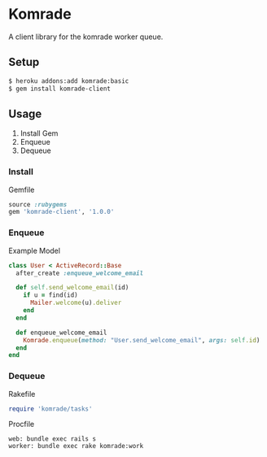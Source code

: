 # Komrade

A client library for the komrade worker queue.

## Setup

```bash
$ heroku addons:add komrade:basic
$ gem install komrade-client
```

## Usage

1. Install Gem
2. Enqueue
3. Dequeue

### Install

Gemfile

```ruby
source :rubygems
gem 'komrade-client', '1.0.0'
```

### Enqueue

Example Model

```ruby
class User < ActiveRecord::Base
  after_create :enqueue_welcome_email

  def self.send_welcome_email(id)
    if u = find(id)
      Mailer.welcome(u).deliver
    end
  end

  def enqueue_welcome_email
    Komrade.enqueue(method: "User.send_welcome_email", args: self.id)
  end
end
```

### Dequeue

Rakefile

```ruby
require 'komrade/tasks'
```

Procfile

```
web: bundle exec rails s
worker: bundle exec rake komrade:work
```
